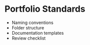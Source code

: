 # Portfolio Standards
- Naming conventions
- Folder structure
- Documentation templates
- Review checklist